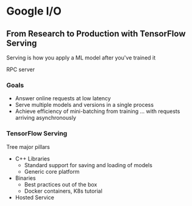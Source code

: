 # Google I/O
## From Research to Production with TensorFlow Serving
Serving is how you apply a ML model after you've trained it

RPC server

### Goals

* Answer online requests at low latency
* Serve multiple models and versions in a single process
* Achieve efficiency of mini-batching from training ... with requests arriving asynchronously

### TensorFlow Serving
Tree major pillars
* C++ Libraries
    - Standard support for saving and loading of models
    - Generic core platform
* Binaries
    - Best practices out of the box
    - Docker containers, K8s tutorial
* Hosted Service
